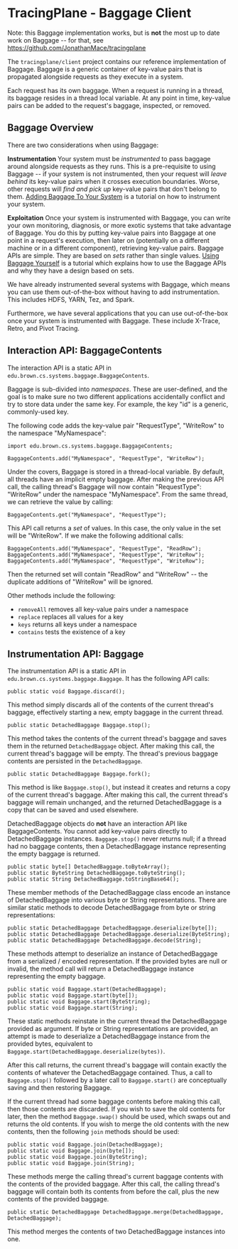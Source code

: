 # TracingPlane - Baggage Client

Note: this Baggage implementation works, but is **not** the most up to date work on Baggage -- for that, see https://github.com/JonathanMace/tracingplane

The `tracingplane/client` project contains our reference implementation of Baggage.  Baggage is a generic container of key-value pairs that is propagated alongside requests as they execute in a system.  

Each request has its own baggage.  When a request is running in a thread, its baggage resides in a thread local variable.  At any point in time, key-value pairs can be added to the request's baggage, inspected, or removed.

## Baggage Overview ##

There are two considerations when using Baggage:

**Instrumentation** Your system must be *instrumented* to pass baggage around alongside requests as they runs.  This is a pre-requisite to using Baggage -- if your system is not instrumented, then your request will *leave behind* its key-value pairs when it crosses execution boundaries.  Worse, other requests will *find and pick up* key-value pairs that don't belong to them.  [Adding Baggage To Your System](docs/tutorials/baggage.html) is a tutorial on how to instrument your system.

**Exploitation** Once your system is instrumented with Baggage, you can write your own monitoring, diagnosis, or more exotic systems that take advantage of Baggage.  You do this by putting key-value pairs into Baggage at one point in a request's execution, then later on (potentially on a different machine or in a different component), retrieving key-value pairs.  Baggage APIs are simple.  They are based on *sets* rather than single values.  [Using Baggage Yourself](docs/tutorials/tracingapplication.html) is a tutorial which explains how to use the Baggage APIs and why they have a design based on sets.

We have already instrumented several systems with Baggage, which means you can use them out-of-the-box without having to add instrumentation.  This includes HDFS, YARN, Tez, and Spark.

Furthermore, we have several applications that you can use out-of-the-box once your system is instrumented with Baggage.  These include X-Trace, Retro, and Pivot Tracing.

## Interaction API: BaggageContents ##

The interaction API is a static API in `edu.brown.cs.systems.baggage.BaggageContents`.  

Baggage is sub-divided into *namespaces*.  These are user-defined, and the goal is to make sure no two different applications accidentally conflict and try to store data under the same key.  For example, the key "id" is a generic, commonly-used key.

The following code adds the key-value pair "RequestType", "WriteRow" to the namespace "MyNamespace":

    import edu.brown.cs.systems.baggage.BaggageContents;

    BaggageContents.add("MyNamespace", "RequestType", "WriteRow");

Under the covers, Baggage is stored in a thread-local variable.  By default, all threads have an implicit empty baggage.  After making the previous API call, the calling thread's Baggage will now contain "RequestType": "WriteRow" under the namespace "MyNamespace".  From the same thread, we can retrieve the value by calling:

    BaggageContents.get("MyNamespace", "RequestType");

This API call returns a *set* of values.  In this case, the only value in the set will be "WriteRow".  If we make the following additional calls:

    BaggageContents.add("MyNamespace", "RequestType", "ReadRow");
    BaggageContents.add("MyNamespace", "RequestType", "WriteRow");
    BaggageContents.add("MyNamespace", "RequestType", "WriteRow");

Then the returned set will contain "ReadRow" and "WriteRow" -- the duplicate additions of "WriteRow" will be ignored.

Other methods include the following:

- `removeAll` removes all key-value pairs under a namespace
- `replace` replaces all values for a key
- `keys` returns all keys under a namespace
- `contains` tests the existence of a key

## Instrumentation API: Baggage ##

The instrumentation API is a static API in `edu.brown.cs.systems.baggage.Baggage`.  It has the following API calls:

    public static void Baggage.discard();

This method simply discards all of the contents of the current thread's baggage, effectively starting a new, empty baggage in the current thread.

    public static DetachedBaggage Baggage.stop();

This method takes the contents of the current thread's baggage and saves them in the returned `DetachedBaggage` object.  After making this call, the current thread's baggage will be empty.  The thread's previous baggage contents are persisted in the `DetachedBaggage`.

    public static DetachedBaggage Baggage.fork();

This method is like `Baggage.stop()`, but instead it creates and returns a copy of the current thread's baggage.  After making this call, the current thread's baggage will remain unchanged, and the returned DetachedBaggage is a copy that can be saved and used elsewhere.

DetachedBaggage objects do **not** have an interaction API like BaggageContents.  You cannot add key-value pairs directly to DetachedBaggage instances.  `Baggage.stop()` never returns null; if a thread had no baggage contents, then a DetachedBaggage instance representing the empty baggage is returned.

    public static byte[] DetachedBaggage.toByteArray();
    public static ByteString DetachedBaggage.toByteString();
    public static String DetachedBaggage.toStringBase64();

These member methods of the DetachedBaggage class encode an instance of DetachedBaggage into various byte or String representations.  There are similar static methods to decode DetachedBaggage from byte or string representations:

    public static DetachedBaggage DetachedBaggage.deserialize(byte[]);
    public static DetachedBaggage DetachedBaggage.deserialize(ByteString);
    public static DetachedBaggage DetachedBaggage.decode(String);

These methods attempt to deserialize an instance of DetachedBaggage from a serialized / encoded representation.  If the provided bytes are null or invalid, the method call will return a DetachedBaggage instance representing the empty baggage.

    public static void Baggage.start(DetachedBaggage);
    public static void Baggage.start(byte[]);
    public static void Baggage.start(ByteString);
    public static void Baggage.start(String);

These static methods reinstate in the current thread the DetachedBaggage provided as argument.  If byte or String representations are provided, an attempt is made to deserialize a DetachedBaggage instance from the provided bytes, equivalent to `Baggage.start(DetachedBaggage.deserialize(bytes))`.

After this call returns, the current thread's baggage will contain exactly the contents of whatever the DetachedBaggage contained.  Thus, a call to `Baggage.stop()` followed by a later call to `Baggage.start()` are conceptually saving and then restoring Baggage.

If the current thread had some baggage contents before making this call, then those contents are discarded.  If you wish to save the old contents for later, then the method `Baggage.swap()` should be used, which swaps out and returns the old contents.  If you wish to merge the old contents with the new contents, then the following `join` methods should be used:

    public static void Baggage.join(DetachedBaggage);
    public static void Baggage.join(byte[]);
    public static void Baggage.join(ByteString);
    public static void Baggage.join(String);

These methods merge the calling thread's current baggage contents with the contents of the provided baggage.  After this call, the calling thread's baggage will contain both its contents from before the call, plus the new contents of the provided baggage.

    public static DetachedBaggage DetachedBaggage.merge(DetachedBaggage, DetachedBaggage);

This method merges the contents of two DetachedBaggage instances into one.
